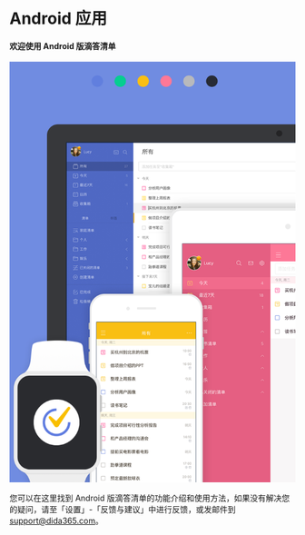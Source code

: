 # Android 应用

#### 欢迎使用 Android 版滴答清单

![](./images/ios/Cover.png)

您可以在这里找到 Android 版滴答清单的功能介绍和使用方法，如果没有解决您的疑问，请至「设置」-「反馈与建议」中进行反馈，或发邮件到 support@dida365.com。

